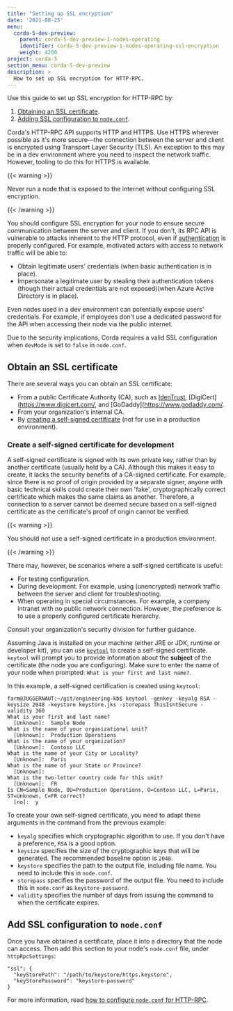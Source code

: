 ```yaml
---
title: "Setting up SSL encryption"
date: '2021-08-25'
menu:
  corda-5-dev-preview:
    parent: corda-5-dev-preview-1-nodes-operating
    identifier: corda-5-dev-preview-1-nodes-operating-ssl-encryption
    weight: 4200
project: corda-5
section_menu: corda-5-dev-preview
description: >
  How to set up SSL encryption for HTTP-RPC.
---
```


Use this guide to set up SSL encryption for HTTP-RPC by:
1. [Obtaining an SSL certificate](#obtain-an-ssl-certificate).
2. <a href="#add-ssl-configuration-to-nodeconf">Adding SSL configuration to `node.conf`</a>.

Corda's HTTP-RPC API supports HTTP and HTTPS. Use HTTPS wherever possible as it's more secure—the connection between the
server and client is encrypted using Transport Layer Security (TLS). An exception to this may be in a dev environment where
you need to inspect the network traffic. However, tooling to do this for HTTPS is available.

{{< warning >}}

Never run a node that is exposed to the internet without configuring SSL encryption.

{{< /warning >}}

You should configure SSL encryption for your node to ensure secure communication between the server and client. If you don't, its RPC API is vulnerable to attacks inherent to the HTTP protocol,
even if [authentication](authentication/authentication.md) is properly configured. For example, motivated actors with access to
network traffic will be able to:
* Obtain legitimate users' credentials (when basic authentication is in place).
* Impersonate a legitimate user by stealing their authentication tokens (though their actual credentials are not exposed)(when Azure Active Directory is in place).

Even nodes used in a dev environment can potentially expose users' credentials. For example, if employees don't use a dedicated password for the API when accessing their node via the public internet.

Due to the security implications, Corda requires a valid SSL configuration when `devMode` is set to `false` in `node.conf`.

## Obtain an SSL certificate

There are several ways you can obtain an SSL certificate:
* From a public Certificate Authority (CA), such as [IdenTrust](https://www.identrust.com/), [DigiCert](https://www.digicert.com/, and [GoDaddy](https://www.godaddy.com/.
* From your organization's internal CA.
* By [creating a self-signed certificate](#create-a-self-signed-certificate-for-development) (not for use in a production environment).

### Create a self-signed certificate for development

A self-signed certificate is signed with its own private key, rather than by another certificate
(usually held by a CA). Although this makes it easy to create, it lacks the security benefits of a CA-signed certificate.
For example, since there is no proof of origin provided by a separate signer, anyone with basic technical skills could
create their own 'fake', cryptographically correct certificate which makes the same claims as another. Therefore, a
connection to a server cannot be deemed secure based on a self-signed certificate as the certificate's proof of origin cannot
be verified.

{{< warning >}}

You should not use a self-signed certificate in a production environment.

{{< /warning >}}

There may, however, be scenarios where a self-signed certificate is useful:
* For testing configuration.
* During development. For example, using (unencrypted) network traffic between the server and client for troubleshooting.
* When operating in special circumstances. For example, a company intranet with no public network connection. However, the preference is to use a properly configured certificate hierarchy.

Consult your organization's security division for further guidance.

Assuming Java is installed on your machine (either JRE or JDK, runtime or developer kit), you can use <a href="https://docs.oracle.com/cd/E54932_01/doc.705/e54936/cssg_create_ssl_cert.htm#CSVSG178">`keytool`</a> to create a self-signed certificate. `keytool` will prompt you to provide information about the **subject** of the certificate (the node you are configuring). Make sure to enter the name of your node when prompted: `What is your first and last name?`.

In this example, a self-signed certification is created using `keytool`:

```
farm@JUGGERNAUT:~/git/engineering-kb$ keytool -genkey -keyalg RSA -keysize 2048 -keystore keystore.jks -storepass ThisIsntSecure -validity 360
What is your first and last name?
  [Unknown]:  Sample Node
What is the name of your organizational unit?
  [Unknown]:  Production Operations
What is the name of your organization?
  [Unknown]:  Contoso LLC
What is the name of your City or Locality?
  [Unknown]:  Paris
What is the name of your State or Province?
  [Unknown]:
What is the two-letter country code for this unit?
  [Unknown]:  FR
Is CN=Sample Node, OU=Production Operations, O=Contoso LLC, L=Paris, ST=Unknown, C=FR correct?
  [no]:  y
```

To create your own self-signed certificate, you need to adapt these arguments in the command from the previous example:
* `keyalg` specifies which cryptographic algorithm to use. If you don't have a preference, `RSA` is a good option.
* `keysize` specifies the size of the cryptographic keys that will be generated. The recommended baseline option is `2048`.
* `keystore` specifies the path to the output file, including file name. You need to include this in `node.conf`.
* `storepass` specifies the password of the output file. You need to include this in `node.conf` as `keystore-password`.
* `validity` specifies the number of days from issuing the command to when the certificate expires.

## Add SSL configuration to `node.conf`

Once you have obtained a certificate, place it into a directory that the node can access. Then add this section to your node's `node.conf` file, under `httpRpcSettings`:

```
"ssl": {
  "keyStorePath": "/path/to/keystore/https.keystore",
  "keyStorePassword": "keystore-password"
}
```

For more information, read <a href="configure-nodeconf.md">how to configure `node.conf` for HTTP-RPC</a>.
